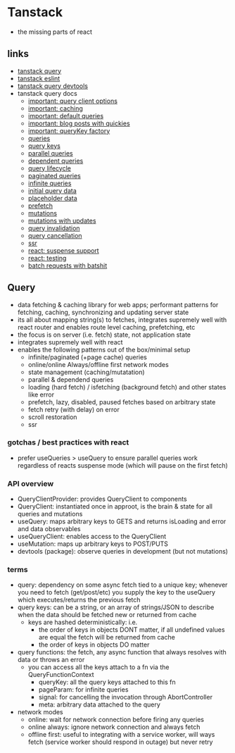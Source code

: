 # Tanstack

- the missing parts of react

## links

- [tanstack query](https://tanstack.com/query/latest/docs/react/overview)
- [tanstack eslint](https://tanstack.com/query/latest/docs/react/eslint/eslint-plugin-query)
- [tanstack query devtools](https://tanstack.com/query/latest/docs/react/devtools)
- tanstack query docs
  - [important: query client options](https://tanstack.com/query/latest/docs/react/guides/important-defaults)
  - [important: caching](https://tanstack.com/query/latest/docs/react/guides/caching)
  - [important: default queries](https://tanstack.com/query/latest/docs/react/guides/default-query-function)
  - [important: blog posts with quickies](https://tanstack.com/query/latest/docs/react/community/tkdodos-blog)
  - [important: queryKey factory](https://tanstack.com/query/latest/docs/react/community/lukemorales-query-key-factory)
  - [queries](https://tanstack.com/query/latest/docs/react/guides/queries)
  - [query keys](https://tanstack.com/query/latest/docs/react/guides/query-keys)
  - [parallel queries](https://tanstack.com/query/latest/docs/react/guides/parallel-queries)
  - [dependent queries](https://tanstack.com/query/latest/docs/react/guides/dependent-queries)
  - [query lifecycle](https://tanstack.com/query/latest/docs/react/guides/disabling-queries)
  - [paginated queries](https://tanstack.com/query/latest/docs/react/guides/paginated-queries)
  - [infinite queries](https://tanstack.com/query/latest/docs/react/guides/infinite-queries)
  - [initial query data](https://tanstack.com/query/latest/docs/react/guides/initial-query-data)
  - [placeholder data](https://tanstack.com/query/latest/docs/react/guides/placeholder-query-data)
  - [prefetch](https://tanstack.com/query/latest/docs/react/guides/prefetching)
  - [mutations](https://tanstack.com/query/latest/docs/react/guides/mutations)
  - [mutations with updates](https://tanstack.com/query/latest/docs/react/guides/updates-from-mutation-responses)
  - [query invalidation](https://tanstack.com/query/latest/docs/react/guides/query-invalidation)
  - [query cancellation](https://tanstack.com/query/latest/docs/react/guides/query-cancellation)
  - [ssr](https://tanstack.com/query/latest/docs/react/guides/ssr)
  - [react: suspense support](https://tanstack.com/query/latest/docs/react/guides/suspense)
  - [react: testing](https://tanstack.com/query/latest/docs/react/guides/testing)
  - [batch requests with batshit](https://tanstack.com/query/latest/docs/react/community/batching-requests-using-bathshit)

## Query

- data fetching & caching library for web apps; performant patterns for fetching, caching, synchronizing and updating server state
- its all about mapping string(s) to fetches, integrates supremely well with react router and enables route level caching, prefetching, etc
- the focus is on server (i.e. fetch) state, not application state
- integrates supremely well with react
- enables the following patterns out of the box/minimal setup
  - infinite/paginated (+page cache) queries
  - online/online Always/offline first network modes
  - state management (caching/mutatation)
  - parallel & dependend queries
  - loading (hard fetch) / isfetching (background fetch) and other states like error
  - prefetch, lazy, disabled, paused fetches based on arbitrary state
  - fetch retry (with delay) on error
  - scroll restoration
  - ssr

### gotchas / best practices with react

- prefer useQueries > useQuery to ensure parallel queries work regardless of reacts suspense mode (which will pause on the first fetch)

### API overview

- QueryClientProvider: provides QueryClient to components
- QueryClient: instantiated once in approot, is the brain & state for all queries and mutations
- useQuery: maps arbitrary keys to GETS and returns isLoading and error and data observables
- useQueryClient: enables access to the QueryClient
- useMutation: maps up arbitrary keys to POST/PUTS
- devtools (package): observe queries in development (but not mutations)

### terms

- query: dependency on some async fetch tied to a unique key; whenever you need to fetch (get/post/etc) you supply the key to the useQuery which executes/returns the previous fetch
- query keys: can be a string, or an array of strings/JSON to describe when the data should be fetched new or returned from cache
  - keys are hashed deterministically: i.e.
    - the order of keys in objects DONT matter, if all undefined values are equal the fetch will be returned from cache
    - the order of keys in objects DO matter
- query functions: the fetch, any async function that always resolves with data or throws an error
  - you can access all the keys attach to a fn via the QueryFunctionContext
    - queryKey: all the query keys attached to this fn
    - pageParam: for infinite queries
    - signal: for cancelling the invocation through AbortController
    - meta: arbitrary data attached to the query
- network modes
  - online: wait for network connection before firing any queries
  - online always: ignore network connection and always fetch
  - offline first: useful to integrating with a service worker, will ways fetch (service worker should respond in outage) but never retry

